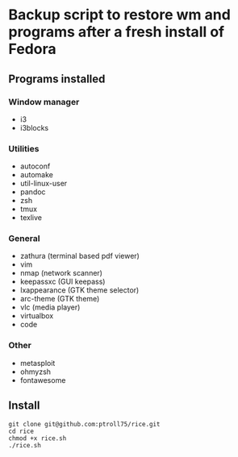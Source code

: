# **Backup script to restore wm and programs after a fresh install of Fedora**

## **Programs installed**

### Window manager
- i3 
- i3blocks

### Utilities
- autoconf
- automake
- util-linux-user
- pandoc
- zsh 
- tmux
- texlive

### General 
- zathura (terminal based pdf viewer)
- vim 
- nmap (network scanner)
- keepassxc (GUI keepass)
- lxappearance (GTK theme selector)
- arc-theme (GTK theme)
- vlc (media player)
- virtualbox
- code

### Other 
- metasploit 
- ohmyzsh
- fontawesome

## **Install**
```zsh:
git clone git@github.com:ptroll75/rice.git
cd rice 
chmod +x rice.sh
./rice.sh 
```
